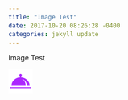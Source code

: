 ```yaml
---
title: "Image Test"
date: 2017-10-20 08:26:28 -0400
categories: jekyll update
---
```

Image Test



![Restaurant](https://raw.githubusercontent.com/rocosrex/rocosrex.github.io/main/assets/images/blogRestaurant.png)

